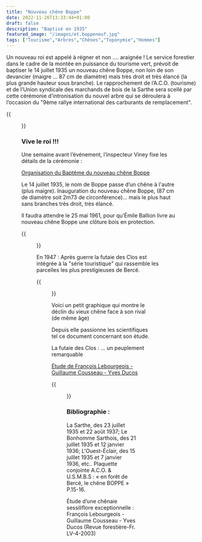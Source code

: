 ```yaml
---
title: "Nouveau chêne Boppe"
date: 2022-11-26T13:33:44+01:00
draft: false
description: "Baptisé en 1935"
featured_image: "/images/et.boppeneuf.jpg"
tags: ["Tourisme","Arbres","Chênes","Toponymie","Hommes"]
---
```



Un nouveau roi est appelé à régner et non …. araignée !
Le service forestier dans le cadre de la montée en
puissance du tourisme vert, prévoit de baptiser 
le 14 juillet 1935 un nouveau chêne Boppe, non loin
de son devancier (maigre … 87 cm de diamètre) mais très
droit et très élancé (la plus grande hauteur sous branche).
Le rapprochement de l’A.C.O. (tourisme) et de
l’Union syndicale des marchands de bois de la Sarthe
sera scellé par cette cérémonie d’intronisation du nouvel
arbre qui se déroulera à l’occasion du "9ème rallye 
international des carburants de remplacement". 

{{<figure src="/images/articles/086b3.jpg" title="Le nouveau chêne Boppe">}}


### Vive le roi !!!
  
Une semaine avant l’événement, l’inspecteur Viney 
  fixe les détails de la cérémonie :
  
  [Organisation du Baptême du nouveau chêne Boppe](/articles/pdf/notedeviney80735.pdf) 
  
Le 14 juillet 1935, le nom de Boppe passe d’un chêne à l'autre (plus maigre).
Inauguration du nouveau chêne Boppe, (87 cm de diamètre soit 2m73 de circonférence)… 
  mais le plus haut sans branches très droit, très élancé. 
  
Il faudra attendre le 25 mai 1961, pour qu’Émile Ballion 
  livre au nouveau chêne Boppe une clôture bois en protection.

{{<figure src="/images/articles/oe19350715.jpg" title="Ouest-Éclair du 15 juillet 1935">}}
  
En 1947 : Après guerre la futaie des Clos est intégrée 
  à la "série touristique" qui rassemble les parcelles 
  les plus prestigieuses de Bercé.
 
{{<figure src="/images/articles/boppe20142.jpg" title="La croissance comparée des deux Boppe">}}
  
Voici un petit graphique qui montre le déclin du 
  vieux chêne face à son rival (de même âge)
  
  
Depuis elle passionne les scientifiques tel 
  ce document concernant son étude.
  
La futaie des Clos : … un peuplement remarquable 
  
  [Étude de François Lebourgeois - Guillaume Cousseau - Yves Ducos  ](/articles/pdf/etudechenaie.pdf) 

{{<figure src="/images/articles/boppe20141.jpg" title="Le nouveau chêne Boppe">}}

### Bibliographie :

La Sarthe, des 23 juillet 1935 et 22 août 1937;
Le Bonhomme Sarthois, des 21 juillet 1935 et 12 janvier 1936; 
L'Ouest-Éclair, des 15 juillet 1935 et 7 janvier 1936, etc..
Plaquette conjointe A.C.O. & U.S.M.B.S : « en forêt de Bercé, le chêne BOPPE » P.15-16.


Étude d’une chênaie sessiliflore exceptionnelle :
François Lebourgeois - Guillaume Cousseau - Yves Ducos (Revue forestière-Fr. LV-4-2003)
